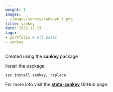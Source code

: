 ```yaml
---
weight: 1
images:
- /images/sankey/sankey6_1.png
title: sankey
date: 2022-12-23
tags:
- portfolio # all posts
- sankey
---
```


Created using the **sankey** package

Install the package:

```
ssc install sankey, replace
```

For more info visit the [**stata-sankey**][def] GitHub page.

[def]: https://github.com/asjadnaqvi/stata-sankey